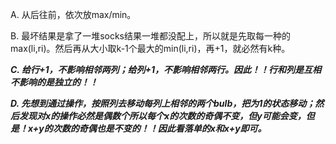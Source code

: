 A. 从后往前，依次放max/min。

B. 最坏结果是拿了一堆socks结果一堆都没配上，所以就是先取每一种的max(li,ri)。然后再从大小取k-1个最大的min(li,ri)，再+1，就必然有k种。

***C. 给行+1，不影响相邻两列；给列+1，不影响相邻两行。因此！！行和列是互相不影响的是独立的！！***

***D. 先想到通过操作，按照列去移动每列上相邻的两个bulb，把为1的状态移动；然后发现对x的操作必然是偶数个所以每个x的次数的奇偶不变，但y可能会变，但是！x+y的次数的奇偶也是不变的！！因此看落单的x和x+y即可。***

